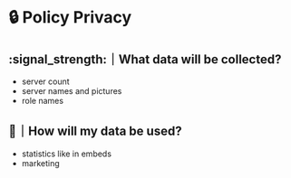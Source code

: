# 🔒 Policy Privacy

## :signal\_strength:｜What data will be collected?

* server count
* server names and pictures
* role names

## :wrench:｜How will my data be used?

* statistics like in embeds
* marketing

